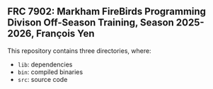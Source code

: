 ## FRC 7902: Markham FireBirds Programming Divison Off-Season Training, Season 2025-2026, François Yen

This repository contains three directories, where:

- `lib`: dependencies
- `bin`: compiled binaries
- `src`: source code